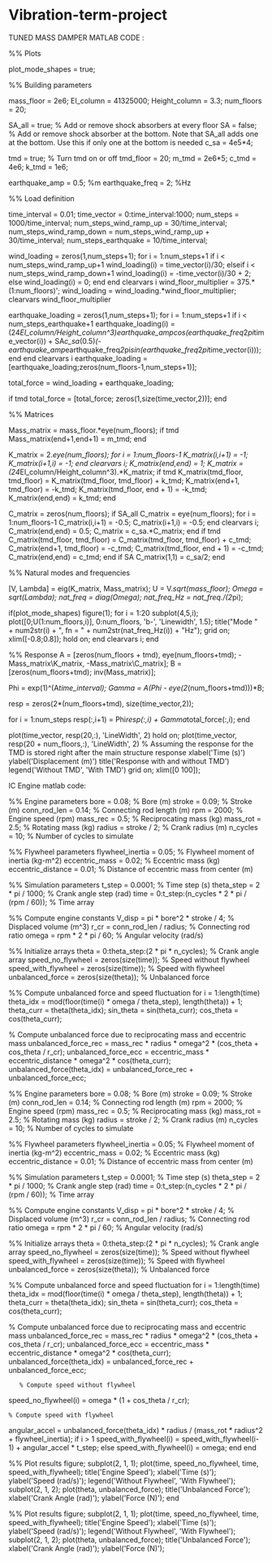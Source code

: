 # Vibration-term-project

TUNED MASS DAMPER MATLAB CODE :

%% Plots

plot_mode_shapes = true;

%% Building parameters

mass_floor = 2e6;
EI_column = 41325000;
Height_column = 3.3;
num_floors = 20;
    
SA_all = true; % Add or remove shock absorbers at every floor
SA = false; % Add or remove shock absorber at the bottom. Note that SA_all adds one at the bottom. Use this if only one at the bottom is needed
c_sa = 4e5*4;

tmd = true; % Turn tmd on or off
tmd_floor = 20;
m_tmd = 2e6*5;
c_tmd = 4e6;
k_tmd = 1e6;

earthquake_amp = 0.5; %m
earthquake_freq = 2; %Hz


%% Load definition

time_interval = 0.01;
time_vector = 0:time_interval:1000;
num_steps = 1000/time_interval;
num_steps_wind_ramp_up = 30/time_interval;
num_steps_wind_ramp_down = num_steps_wind_ramp_up + 30/time_interval;
num_steps_earthquake = 10/time_interval;

wind_loading = zeros(1,num_steps+1);
for i = 1:num_steps+1
    if i < num_steps_wind_ramp_up+1
        wind_loading(i) = time_vector(i)/30;
    elseif i < num_steps_wind_ramp_down+1
        wind_loading(i) = -time_vector(i)/30 + 2;
    else
        wind_loading(i) = 0;
    end
end
clearvars i
wind_floor_multiplier = 375.*(1:num_floors)';
wind_loading = wind_loading.*wind_floor_multiplier;
clearvars wind_floor_multiplier

earthquake_loading = zeros(1,num_steps+1);
for i = 1:num_steps+1
    if i < num_steps_earthquake+1
        earthquake_loading(i) = (24*EI_column/Height_column^3)*earthquake_amp*cos(earthquake_freq*2*pi*time_vector(i)) + SA*c_sa*(0.5)*(-earthquake_amp*earthquake_freq*2*pi*sin(earthquake_freq*2*pi*time_vector(i)));
    end
end
clearvars i
earthquake_loading = [earthquake_loading;zeros(num_floors-1,num_steps+1)];

total_force = wind_loading + earthquake_loading;

if tmd
    total_force = [total_force; zeros(1,size(time_vector,2))];
end

%% Matrices

Mass_matrix = mass_floor.*eye(num_floors);
if tmd
    Mass_matrix(end+1,end+1) = m_tmd;
end

K_matrix = 2.*eye(num_floors);
for i = 1:num_floors-1
    K_matrix(i,i+1) = -1;
    K_matrix(i+1,i) = -1;
end
clearvars i;
K_matrix(end,end) = 1;
K_matrix = (24*EI_column/Height_column^3).*K_matrix;
if tmd
    K_matrix(tmd_floor, tmd_floor) = K_matrix(tmd_floor, tmd_floor) + k_tmd;
    K_matrix(end+1, tmd_floor) = -k_tmd;
    K_matrix(tmd_floor, end + 1) = -k_tmd;
    K_matrix(end,end) = k_tmd;
end

C_matrix = zeros(num_floors);
if SA_all
    C_matrix = eye(num_floors);
    for i = 1:num_floors-1
        C_matrix(i,i+1) = -0.5;
        C_matrix(i+1,i) = -0.5;
    end
    clearvars i;
    C_matrix(end,end) = 0.5;
    C_matrix = c_sa.*C_matrix;
end
if tmd
    C_matrix(tmd_floor, tmd_floor) = C_matrix(tmd_floor, tmd_floor) + c_tmd;
    C_matrix(end+1, tmd_floor) = -c_tmd;
    C_matrix(tmd_floor, end + 1) = -c_tmd;
    C_matrix(end,end) = c_tmd;
end
if SA
    C_matrix(1,1) = c_sa/2;
end


%% Natural modes and frequencies

[V, Lambda] = eig(K_matrix, Mass_matrix);
U = V.*sqrt(mass_floor);
Omega = sqrt(Lambda);
nat_freq = diag(Omega);
nat_freq_Hz = nat_freq./(2*pi);

if(plot_mode_shapes)
    figure(1);
    for i = 1:20
        subplot(4,5,i);
        plot([0;U(1:num_floors,i)], 0:num_floors, 'b-', 'Linewidth', 1.5);
        title("Mode " + num2str(i) + ", fn = " + num2str(nat_freq_Hz(i)) + "Hz");
        grid on;
        xlim([-0.8;0.8]);
        hold on;
    end
    clearvars i;
end


%% Response
A = [zeros(num_floors + tmd), eye(num_floors+tmd); -Mass_matrix\K_matrix, -Mass_matrix\C_matrix];
B = [zeros(num_floors+tmd); inv(Mass_matrix)];

Phi = exp(1)^(A*time_interval);
Gamma = A\(Phi - eye(2*(num_floors+tmd)))*B;

resp = zeros(2*(num_floors+tmd), size(time_vector,2));

for i = 1:num_steps
    resp(:,i+1) = Phi*resp(:,i) + Gamma*total_force(:,i); 
end

plot(time_vector, resp(20,:), 'LineWidth', 2)
hold on;
plot(time_vector, resp(20 + num_floors,:), 'LineWidth', 2) % Assuming the response for the TMD is stored right after the main structure response
xlabel('Time (s)')
ylabel('Displacement (m)')
title('Response with and without TMD')
legend('Without TMD', 'With TMD')
grid on;
xlim([0 100]);




IC Engine matlab code:


%% Engine parameters
bore = 0.08; % Bore (m)
stroke = 0.09; % Stroke (m)
conn_rod_len = 0.14; % Connecting rod length (m)
rpm = 2000; % Engine speed (rpm)
mass_rec = 0.5; % Reciprocating mass (kg)
mass_rot = 2.5; % Rotating mass (kg)
radius = stroke / 2; % Crank radius (m)
n_cycles = 10; % Number of cycles to simulate

%% Flywheel parameters
flywheel_inertia = 0.05; % Flywheel moment of inertia (kg-m^2)
eccentric_mass = 0.02; % Eccentric mass (kg)
eccentric_distance = 0.01; % Distance of eccentric mass from center (m)

%% Simulation parameters
t_step = 0.0001; % Time step (s)
theta_step = 2 * pi / 1000; % Crank angle step (rad)
time = 0:t_step:(n_cycles * 2 * pi / (rpm / 60)); % Time array

%% Compute engine constants
V_disp = pi * bore^2 * stroke / 4; % Displaced volume (m^3)
r_cr = conn_rod_len / radius; % Connecting rod ratio
omega = rpm * 2 * pi / 60; % Angular velocity (rad/s)

%% Initialize arrays
theta = 0:theta_step:(2 * pi * n_cycles); % Crank angle array
speed_no_flywheel = zeros(size(time)); % Speed without flywheel
speed_with_flywheel = zeros(size(time)); % Speed with flywheel
unbalanced_force = zeros(size(theta)); % Unbalanced force

%% Compute unbalanced force and speed fluctuation
for i = 1:length(time)
    theta_idx = mod(floor(time(i) * omega / theta_step), length(theta)) + 1;
    theta_curr = theta(theta_idx);
    sin_theta = sin(theta_curr);
    cos_theta = cos(theta_curr);

% Compute unbalanced force due to reciprocating mass and eccentric mass
    unbalanced_force_rec = mass_rec * radius * omega^2 * (cos_theta + cos_theta / r_cr);
    unbalanced_force_ecc = eccentric_mass * eccentric_distance * omega^2 * cos(theta_curr);
    unbalanced_force(theta_idx) = unbalanced_force_rec + unbalanced_force_ecc;
   
  
%% Engine parameters
bore = 0.08; % Bore (m)
stroke = 0.09; % Stroke (m)
conn_rod_len = 0.14; % Connecting rod length (m)
rpm = 2000; % Engine speed (rpm)
mass_rec = 0.5; % Reciprocating mass (kg)
mass_rot = 2.5; % Rotating mass (kg)
radius = stroke / 2; % Crank radius (m)
n_cycles = 10; % Number of cycles to simulate

%% Flywheel parameters
flywheel_inertia = 0.05; % Flywheel moment of inertia (kg-m^2)
eccentric_mass = 0.02; % Eccentric mass (kg)
eccentric_distance = 0.01; % Distance of eccentric mass from center (m)

%% Simulation parameters
t_step = 0.0001; % Time step (s)
theta_step = 2 * pi / 1000; % Crank angle step (rad)
time = 0:t_step:(n_cycles * 2 * pi / (rpm / 60)); % Time array

%% Compute engine constants
V_disp = pi * bore^2 * stroke / 4; % Displaced volume (m^3)
r_cr = conn_rod_len / radius; % Connecting rod ratio
omega = rpm * 2 * pi / 60; % Angular velocity (rad/s)

%% Initialize arrays
theta = 0:theta_step:(2 * pi * n_cycles); % Crank angle array
speed_no_flywheel = zeros(size(time)); % Speed without flywheel
speed_with_flywheel = zeros(size(time)); % Speed with flywheel
unbalanced_force = zeros(size(theta)); % Unbalanced force

%% Compute unbalanced force and speed fluctuation
for i = 1:length(time)
    theta_idx = mod(floor(time(i) * omega / theta_step), length(theta)) + 1;
    theta_curr = theta(theta_idx);
    sin_theta = sin(theta_curr);
    cos_theta = cos(theta_curr);

% Compute unbalanced force due to reciprocating mass and eccentric mass
    unbalanced_force_rec = mass_rec * radius * omega^2 * (cos_theta + cos_theta / r_cr);
    unbalanced_force_ecc = eccentric_mass * eccentric_distance * omega^2 * cos(theta_curr);
    unbalanced_force(theta_idx) = unbalanced_force_rec + unbalanced_force_ecc;
   
 
       % Compute speed without flywheel
   speed_no_flywheel(i) = omega * (1 + cos_theta / r_cr);
   
    % Compute speed with flywheel
   angular_accel = unbalanced_force(theta_idx) * radius / (mass_rot * radius^2 + flywheel_inertia);
    if i > 1
        speed_with_flywheel(i) = speed_with_flywheel(i-1) + angular_accel * t_step;
    else
        speed_with_flywheel(i) = omega;
    end
end

%% Plot results
figure;
subplot(2, 1, 1);
plot(time, speed_no_flywheel, time, speed_with_flywheel);
title('Engine Speed');
xlabel('Time (s)');
ylabel('Speed (rad/s)');
legend('Without Flywheel', 'With Flywheel');
subplot(2, 1, 2);
plot(theta, unbalanced_force);
title('Unbalanced Force');
xlabel('Crank Angle (rad)');
ylabel('Force (N)');
end

%% Plot results
figure;
subplot(2, 1, 1);
plot(time, speed_no_flywheel, time, speed_with_flywheel);
title('Engine Speed');
xlabel('Time (s)');
ylabel('Speed (rad/s)');
legend('Without Flywheel', 'With Flywheel');
subplot(2, 1, 2);
plot(theta, unbalanced_force);
title('Unbalanced Force');
xlabel('Crank Angle (rad)');
ylabel('Force (N)');
